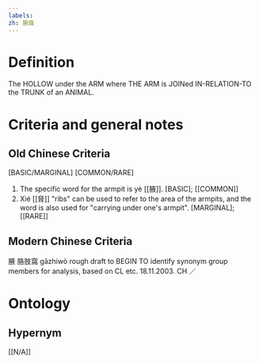 ```yaml
---
labels: 
zh: 腋窩
---
```


# Definition
The HOLLOW under the ARM where THE ARM is JOINed IN-RELATION-TO the TRUNK of an ANIMAL. 
# Criteria and general notes
## Old Chinese Criteria
[BASIC/MARGINAL]
[COMMON/RARE]
1. The specific word for the armpit is yè [[腋]].
[BASIC]; [[COMMON]]
2. Xié [[脅]] "ribs" can be used to refer to the area of the armpits, and the word is also used for "carrying under one's armpit".
[MARGINAL]; [[RARE]]
## Modern Chinese Criteria
腋
胳肢窩 gāzhiwò
rough draft to BEGIN TO identify synonym group members for analysis, based on CL etc. 18.11.2003. CH ／
# Ontology

## Hypernym
[[N/A]]
